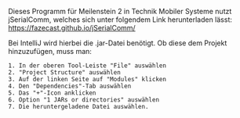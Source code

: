 Dieses Programm für Meilenstein 2 in Technik Mobiler Systeme nutzt jSerialComm, 
welches sich unter folgendem Link herunterladen lässt: https://fazecast.github.io/jSerialComm/

Bei IntelliJ wird hierbei die .jar-Datei benötigt. Ob diese dem Projekt hinzuzufügen, muss man:

    1. In der oberen Tool-Leiste "File" auswählen
    2. "Project Structure" auswählen
    3. Auf der linken Seite auf "Modules" klicken
    4. Den "Dependencies"-Tab auswählen
    5. Das "+"-Icon anklicken
    6. Option "1 JARs or directories" auswählen
    7. Die heruntergeladene Datei auswählen.
